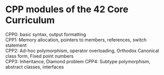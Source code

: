 # CPP modules of the 42 Core Curriculum

CPP0: basic syntax, output formatting  
CPP1: Memory allocation, pointers to members, references, switch statement  
CPP2: Ad-hoc polymorphism, operator overloading, Orthodox Canonical class form, Fixed point numbers  
CPP3: Inheritance, Diamond problem
CPP4: Subtype polymorphism, abstract classes, interfaces  
